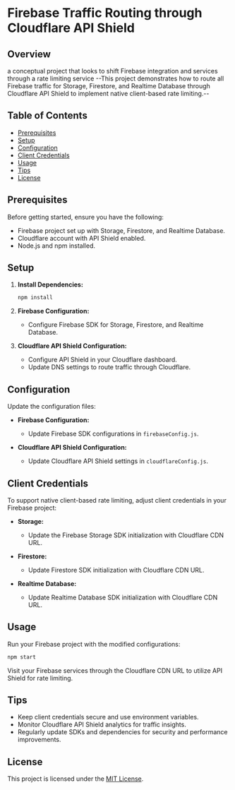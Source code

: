 # Firebase Traffic Routing through Cloudflare API Shield

## Overview
a conceptual project that looks to shift Firebase integration and services through a rate limiting service 
--This project demonstrates how to route all Firebase traffic for Storage, Firestore, and Realtime Database through Cloudflare API Shield to implement native client-based rate limiting.--

## Table of Contents

- [Prerequisites](#prerequisites)
- [Setup](#setup)
- [Configuration](#configuration)
- [Client Credentials](#client-credentials)
- [Usage](#usage)
- [Tips](#tips)
- [License](#license)

## Prerequisites

Before getting started, ensure you have the following:

- Firebase project set up with Storage, Firestore, and Realtime Database.
- Cloudflare account with API Shield enabled.
- Node.js and npm installed.

## Setup

1. **Install Dependencies:**
   ```bash
   npm install
   ```

2. **Firebase Configuration:**
   - Configure Firebase SDK for Storage, Firestore, and Realtime Database.

3. **Cloudflare API Shield Configuration:**
   - Configure API Shield in your Cloudflare dashboard.
   - Update DNS settings to route traffic through Cloudflare.

## Configuration

Update the configuration files:

- **Firebase Configuration:**
  - Update Firebase SDK configurations in `firebaseConfig.js`.

- **Cloudflare API Shield Configuration:**
  - Update Cloudflare API Shield settings in `cloudflareConfig.js`.

## Client Credentials

To support native client-based rate limiting, adjust client credentials in your Firebase project:

- **Storage:**
  - Update the Firebase Storage SDK initialization with Cloudflare CDN URL.

- **Firestore:**
  - Update Firestore SDK initialization with Cloudflare CDN URL.

- **Realtime Database:**
  - Update Realtime Database SDK initialization with Cloudflare CDN URL.

## Usage

Run your Firebase project with the modified configurations:

```bash
npm start
```

Visit your Firebase services through the Cloudflare CDN URL to utilize API Shield for rate limiting.

## Tips

- Keep client credentials secure and use environment variables.
- Monitor Cloudflare API Shield analytics for traffic insights.
- Regularly update SDKs and dependencies for security and performance improvements.

## License

This project is licensed under the [MIT License](LICENSE).

